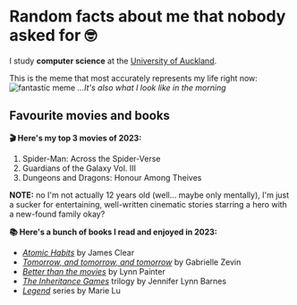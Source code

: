 # Random facts about me that nobody asked for 🤓

I study **computer science** at the [University of Auckland](https://www.auckland.ac.nz/en.html).

This is the meme that most accurately represents my life right now:
![fantastic meme](https://i.pinimg.com/originals/ea/4b/50/ea4b503721b8ee516531ff9d44210b5a.png)
*...It's also what I look like in the morning*

## Favourite movies and books

**🎬 Here's my top 3 movies of 2023:**

1. Spider-Man: Across the Spider-Verse
2. Guardians of the Galaxy Vol. III
3. Dungeons and Dragons: Honour Among Theives

**NOTE:** no I'm not actually 12 years old (well... maybe only mentally), I'm just a sucker for entertaining, well-written cinematic stories starring a hero with a new-found family okay?

**📚 Here's a bunch of books I read and enjoyed in 2023:**

* [*Atomic Habits*](https://www.goodreads.com/book/show/40121378-atomic-habits) by James Clear
* [*Tomorrow, and tomorrow, and tomorrow*](https://www.goodreads.com/book/show/58784475-tomorrow-and-tomorrow-and-tomorrow) by Gabrielle Zevin
* [*Better than the movies*](https://www.goodreads.com/book/show/55710822-better-than-the-movies?ref=nav_sb_ss_1_21) by Lynn Painter
* [*The Inheritance Games*](https://www.goodreads.com/book/show/60416356-the-inheritance-games-collection) trilogy by Jennifer Lynn Barnes
* [*Legend*](https://www.goodreads.com/series/50673-legend) series by Marie Lu
